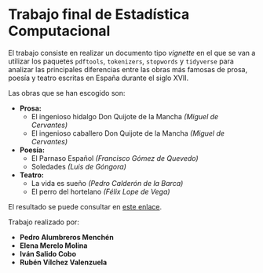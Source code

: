 # Trabajo final de Estadística Computacional
El trabajo consiste en realizar un documento tipo *vignette* en el que se van a utilizar los paquetes `pdftools`, `tokenizers`, `stopwords` y `tidyverse` para analizar las principales diferencias entre las obras más famosas de prosa, poesía y teatro escritas en España durante el siglo XVII.

Las obras que se han escogido son:

- **Prosa:**
  - El ingenioso hidalgo Don Quijote de la Mancha *(Miguel de Cervantes)*
  - El ingenioso caballero Don Quijote de la Mancha *(Miguel de Cervantes)*
- **Poesía:**
  - El Parnaso Español *(Francisco Gómez de Quevedo)*
  - Soledades *(Luis de Góngora)*
- **Teatro:**
  - La vida es sueño *(Pedro Calderón de la Barca)*
  - El perro del hortelano *(Félix Lope de Vega)*

El resultado se puede consultar en [este enlace](https://comicivans.github.io/trabajo-computacional/).

Trabajo realizado por:
- **Pedro Alumbreros Menchén**
- **Elena Merelo Molina**
- **Iván Salido Cobo**
- **Rubén Vílchez Valenzuela**
